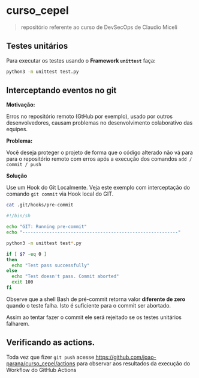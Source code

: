 # curso_cepel 


> repositório referente ao curso de DevSecOps de Claudio Miceli

## Testes unitários

Para executar os testes usando o **Framework `unittest`** faça:

```bash
python3 -m unittest test.py
```

## Interceptando eventos no git

**Motivação:**

Erros no repositório remoto (GtHub por exemplo), usado por outros desenvolvedores, 
causam problemas no desenvolvimento colaborativo das equipes.

**Problema:**

Você deseja proteger o projeto de forma que o código alterado não vá para para o 
repositório remoto com erros após a execução dos comandos `add / commit / push`

**Solução**

Use um Hook do Git Localmente. Veja este exemplo com interceptação do comando `git commit` via Hook local do GIT.

```bash
cat .git/hooks/pre-commit
```

```bash
#!/bin/sh

echo "GIT: Running pre-commit"
echo "----------------------------------------------------------"

python3 -m unittest test*.py

if [ $? -eq 0 ]
then
  echo "Test pass successfully"
else
  echo "Test doesn't pass. Commit aborted"
  exit 100
fi
```

Observe que a shell Bash de pré-commit retorna valor **diferente de zero** quando o teste falha. Isto é suficiente para o commit ser abortado.

Assim ao tentar fazer o commit ele será rejeitado se os testes unitários falharem.

## Verificando as actions.

Toda vez que fizer `git push` acesse 
https://github.com/joao-parana/curso_cepel/actions 
para observar aos resultados da execução do Workflow do GitHub Actions
